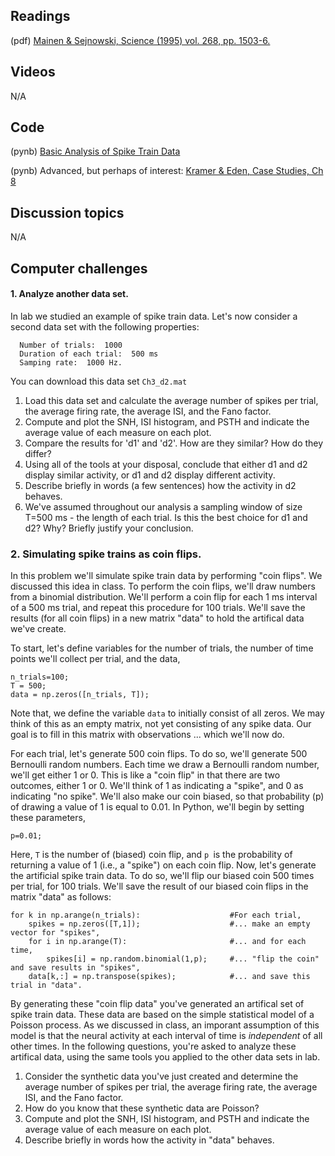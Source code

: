 ## Readings

(pdf) [Mainen & Sejnowski, Science (1995) vol. 268, pp. 1503-6.](/Readings/Mainen_1995.pdf)

## Videos

N/A

## Code

(pynb)  [Basic Analysis of Spike Train Data](Basic_Analysis_of_Spike_Train_Data.ipynb)

(pynb)  Advanced, but perhaps of interest: [Kramer & Eden, Case Studies, Ch 8](https://mark-kramer.github.io/Case-Studies-Python/08.html)

## Discussion topics

N/A

## Computer challenges

#### 1.  Analyze another data set.
In lab we studied an example of spike train data.  Let's now consider a
  second data set with the following properties:
```
  Number of trials:  1000
  Duration of each trial:  500 ms
  Samping rate:  1000 Hz.
```
  You can download this data set `Ch3_d2.mat`
  
1. Load this data set and calculate the average number of
spikes per trial, the average firing rate, the average ISI, and the Fano
factor.
2. Compute and plot the SNH, ISI histogram, and PSTH and indicate the
average value of each measure on each plot.
3. Compare the results for 'd1' and 'd2'.  How are
they similar?  How do they differ?
4. Using all of the tools at your disposal, conclude that either d1
and d2 display similar activity, or d1 and d2 display different activity.
5. Describe briefly in words (a few sentences) how the activity in d2 behaves.
6. We've assumed throughout our analysis a sampling
window of size T=500 ms - the length of each trial.  Is this the best
choice for d1 and d2?  Why?  Briefly justify your conclusion.

### 2. Simulating spike trains as coin flips.
In this problem we'll simulate spike train data by performing "coin
  flips".  We discussed this idea in class.  To perform the coin flips,
  we'll draw numbers from a binomial distribution.  We'll perform a coin
  flip for each 1 ms interval of a 500 ms trial, and repeat this
  procedure for 100 trials. We'll save the results (for all coin flips)
  in a new matrix "data" to hold the artifical data we've create.

  To start, let's define variables for the number of trials, the number of time
  points we'll collect per trial, and the data,

```
n_trials=100;
T = 500;
data = np.zeros([n_trials, T]);
```

Note that, we define the variable `data` to initially consist of all zeros.  We may think of this as an empty matrix, not yet consisting of any spike data.  Our goal is to fill in this matrix with observations ... which we'll now do.

For each trial, let's generate 500 coin flips.  To do so, we'll generate 500 Bernoulli random numbers.  Each time we draw a Bernoulli random number, we'll get either 1 or 0.  This is like a "coin flip"
  in that there are two outcomes, either 1 or 0. We'll think of 1 as 
  indicating a "spike", and 0 as indicating "no spike".  We'll also make
  our coin biased, so that probability (p) of drawing a value of 1 is 
  equal to 0.01.  In Python, we'll begin by setting these parameters,


```
p=0.01;
```

Here, `T` is the number of (biased) coin flip, and `p `is the probability
  of returning a value of 1 (i.e., a "spike") on each coin flip.  Now,
  let's generate the artificial spike train data.  To do so, we'll flip
  our biased coin 500 times per trial, for 100 trials.  We'll save the
  result of our biased coin flips in the matrix "data" as follows:

```
for k in np.arange(n_trials):                    #For each trial,
    spikes = np.zeros([T,1]);                    #... make an empty vector for "spikes",
    for i in np.arange(T):                       #... and for each time,
        spikes[i] = np.random.binomial(1,p);     #... "flip the coin" and save results in "spikes",
    data[k,:] = np.transpose(spikes);            #... and save this trial in "data".
```

By generating these "coin flip data" you've generated an artifical set
  of spike train data.  These data are based on the simple statistical
  model of a Poisson process.  As we discussed in class, an imporant
  assumption of this model is that the neural activity at each interval
  of time is *independent* of all other times.  In the following
  questions, you're asked to analyze these artifical data, using the same
  tools you applied to the other data sets in lab.

  1. Consider the synthetic data you've just created and determine the
average number of spikes per trial, the average firing rate, the average ISI,
and the Fano factor.
  2. How do you know that these synthetic data are Poisson?
  3. Compute and plot the SNH, ISI histogram, and PSTH and indicate the
average value of each measure on each plot.
  4. Describe briefly in words how the activity in "data" behaves.  
